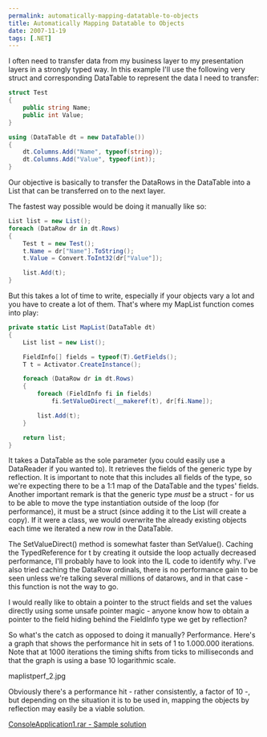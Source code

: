 ```yaml
---
permalink: automatically-mapping-datatable-to-objects
title: Automatically Mapping Datatable to Objects
date: 2007-11-19
tags: [.NET]
---
```

I often need to transfer data from my business layer to my presentation layers in a strongly typed way. In this example I'll use the following very struct and corresponding DataTable to represent the data I need to transfer:

<!-- more -->

```csharp
struct Test
{
	public string Name;
	public int Value;
}

using (DataTable dt = new DataTable())
{
	dt.Columns.Add("Name", typeof(string));
	dt.Columns.Add("Value", typeof(int));
}
```

Our objective is basically to transfer the DataRows in the DataTable into a List that can be transferred on to the next layer.

The fastest way possible would be doing it manually like so:

```csharp
List list = new List();
foreach (DataRow dr in dt.Rows)
{
	Test t = new Test();
	t.Name = dr["Name"].ToString();
	t.Value = Convert.ToInt32(dr["Value"]);

	list.Add(t);
}
```

But this takes a lot of time to write, especially if your objects vary a lot and you have to create a lot of them. That's where my MapList function comes into play:

```csharp
private static List MapList(DataTable dt)
{
	List list = new List();

	FieldInfo[] fields = typeof(T).GetFields();
	T t = Activator.CreateInstance();

	foreach (DataRow dr in dt.Rows)
	{
		foreach (FieldInfo fi in fields)
			fi.SetValueDirect(__makeref(t), dr[fi.Name]);

		list.Add(t);
	}

	return list;
}
```

It takes a DataTable as the sole parameter (you could easily use a DataReader if you wanted to). It retrieves the fields of the generic type by reflection. It is important to note that this includes all fields of the type, so we're expecting there to be a 1:1 map of the DataTable and the types' fields. Another important remark is that the generic type *must* be a struct - for us to be able to move the type instantiation outside of the loop (for performance), it must be a struct (since adding it to the List will create a copy). If it were a class, we would overwrite the already existing objects each time we iterated a new row in the DataTable.

The SetValueDirect() method is somewhat faster than SetValue(). Caching the TypedReference for t by creating it outside the loop actually decreased performance, I'll probably have to look into the IL code to identify why. I've also tried caching the DataRow ordinals, there is no performance gain to be seen unless we're talking several millions of datarows, and in that case - this function is not the way to go.

I would really like to obtain a pointer to the struct fields and set the values directly using some unsafe pointer magic - anyone know how to obtain a pointer to the field hiding behind the FieldInfo type we get by reflection?

So what's the catch as opposed to doing it manually? Performance. Here's a graph that shows the performance hit in sets of 1 to 1.000.000 iterations. Note that at 1000 iterations the timing shifts from ticks to milliseconds and that the graph is using a base 10 logarithmic scale.

maplistperf_2.jpg

Obviously there's a performance hit - rather consistently, a factor of 10 -, but depending on the situation it is to be used in, mapping the objects by reflection may easily be a viable solution.

[ConsoleApplication1.rar - Sample solution](ConsoleApplication1.rar)
